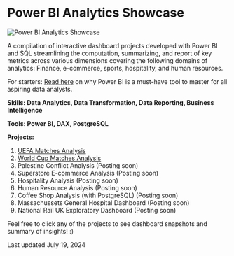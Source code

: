# Power BI Analytics Showcase

![Power BI Analytics Showcase](https://github.com/user-attachments/assets/c866fa61-0e5c-4b75-9251-d883f669b407)

A compilation of interactive dashboard projects developed with Power BI and SQL streamlining the computation, summarizing, and report of key metrics across various dimensions covering the following domains of analytics: Finance, e-commerce, sports, hospitality, and human resources.

For starters: [Read here](https://medium.com/geekculture/what-is-the-importance-of-power-bi-in-analytics-and-how-it-can-transform-your-business-3c874d752db0) on why Power BI is a must-have tool to master for all aspiring data analysts.

**Skills: Data Analytics, Data Transformation, Data Reporting, Business Intelligence**

**Tools: Power BI, DAX, PostgreSQL**

**Projects:**

1. [UEFA Matches Analysis](https://github.com/20100215/Power_BI_Analytics_Showcase/tree/main/01.%20Analyzing%20UEFA%20Matches)
2. [World Cup Matches Analysis](https://github.com/20100215/Power_BI_Analytics_Showcase/tree/main/02.%20Analyzing%20World%20Cup%20Matches)
3. Palestine Conflict Analysis (Posting soon)
4. Superstore E-commerce Analysis (Posting soon)
5. Hospitality Analysis (Posting soon)
6. Human Resource Analysis (Posting soon)
7. Coffee Shop Analysis (with PostgreSQL) (Posting soon)
8. Massachussets General Hospital Dashboard (Posting soon)
9. National Rail UK Exploratory Dashboard (Posting soon)

Feel free to click any of the projects to see dashboard snapshots and summary of insights! :)

Last updated July 19, 2024